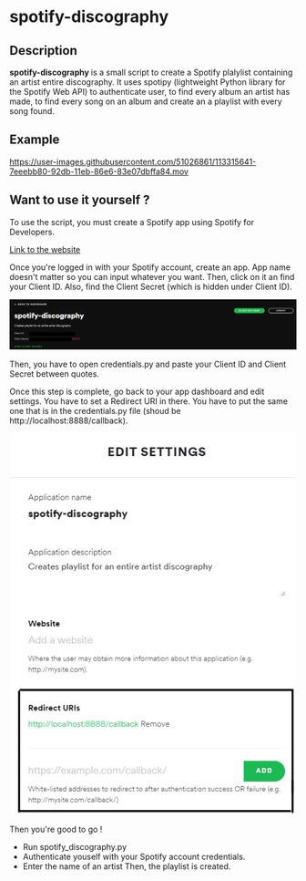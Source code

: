 



# spotify-discography

## Description
<b> spotify-discography </b> is a small script to create a Spotify plalylist containing an artist entire discography. It uses spotipy (lightweight Python library for the Spotify Web API) to authenticate user, to find every album an artist has made, to find every song on an album and create an a playlist with every song found.

## Example
https://user-images.githubusercontent.com/51026861/113315641-7eeebb80-92db-11eb-86e6-83e07dbffa84.mov

## Want to use it yourself ?
To use the script, you must create a Spotify app using Spotify for Developers.

<a href= "https://developer.spotify.com/dashboard/applications"> Link to the website </a> 

Once you're logged in with your Spotify account, create an app. App name doesn't matter so you can input whatever you want. Then, click on it an find your Client ID. Also, find the Client Secret (which is hidden under Client ID).

![Client ID and Client Secret example](https://github.com/itsmaximelau/spotify-discography/blob/main/resources/spotify-dev-image1.png?raw=true)

Then, you have to open credentials.py and paste your Client ID and Client Secret between quotes.

Once this step is complete, go back to your app dashboard and edit settings. You have to set a Redirect URI in there. You have to put the same one that is in the credentials.py file (shoud be http://localhost:8888/callback). 

![Client ID and Client Secret example](https://github.com/itsmaximelau/spotify-discography/blob/main/resources/spotify-dev-image2.png?raw=true)

Then you're good to go !

- Run spotify_discography.py
- Authenticate youself with your Spotify account credentials.
- Enter the name of an artist
Then, the playlist is created.
